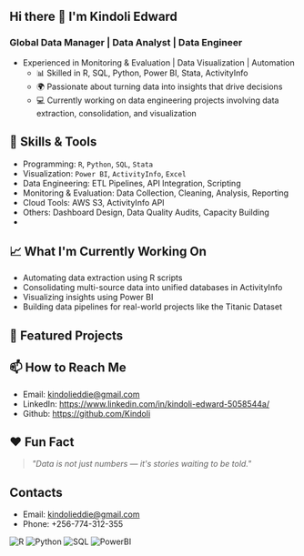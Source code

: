 ## Hi there 👋 I'm Kindoli Edward

### Global Data Manager | Data Analyst | Data Engineer 

- Experienced in Monitoring & Evaluation | Data Visualization | Automation
     - 📊 Skilled in R, SQL, Python, Power BI, Stata, ActivityInfo
     - 🌍 Passionate about turning data into insights that drive decisions
     - 💻 Currently working on data engineering projects involving data extraction, consolidation, and visualization
  

## 🔧 Skills & Tools

- Programming: `R`, `Python`, `SQL`, `Stata`
- Visualization: `Power BI`, `ActivityInfo`, `Excel`
- Data Engineering: ETL Pipelines, API Integration, Scripting
- Monitoring & Evaluation: Data Collection, Cleaning, Analysis, Reporting
- Cloud Tools: AWS S3, ActivityInfo API
- Others: Dashboard Design, Data Quality Audits, Capacity Building
- 
## 📈 What I'm Currently Working On

- Automating data extraction using R scripts
- Consolidating multi-source data into unified databases in ActivityInfo
- Visualizing insights using Power BI
- Building data pipelines for real-world projects like the Titanic Dataset
  
## 🚀 Featured Projects

## 📫 How to Reach Me

- Email: kindolieddie@gmail.com
- LinkedIn: https://www.linkedin.com/in/kindoli-edward-5058544a/
- Github: https://github.com/Kindoli


## ❤️ Fun Fact
> *"Data is not just numbers — it's stories waiting to be told."*

## Contacts
- Email: kindolieddie@gmail.com
- Phone: +256-774-312-355
  
![R](https://img.shields.io/badge/R-276DC3?style=for-the-badge&logo=r&logoColor=white)
![Python](https://img.shields.io/badge/Python-3776AB?style=for-the-badge&logo=python&logoColor=white)
![SQL](https://img.shields.io/badge/SQL-4479A1?style=for-the-badge&logo=Microsoft-SQL-Server&logoColor=white)
![PowerBI](https://img.shields.io/badge/PowerBI-F2C811?style=for-the-badge&logo=powerbi&logoColor=black)



